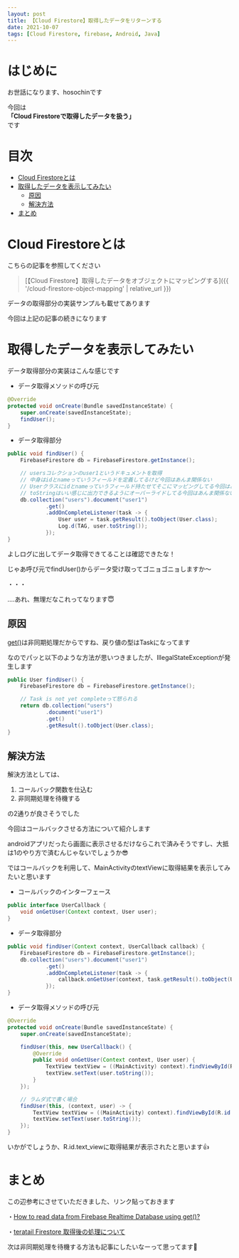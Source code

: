 ```yaml
---
layout: post
title: 【Cloud Firestore】取得したデータをリターンする
date: 2021-10-07
tags: [Cloud Firestore, firebase, Android, Java]
---
```


# はじめに

お世話になります、hosochinです

今回は  
**「Cloud Firestoreで取得したデータを扱う」**  
です

# 目次

- [Cloud Firestoreとは](#cloud-firestoreとは)
- [取得したデータを表示してみたい](#取得したデータを表示してみたい)
  - [原因](#原因)
  - [解決方法](#解決方法)
- [まとめ](#まとめ)

# Cloud Firestoreとは

こちらの記事を参照してください

> [【Cloud Firestore】取得したデータをオブジェクトにマッピングする]({{ '/cloud-firestore-object-mapping' | relative_url }})

データの取得部分の実装サンプルも載せてあります

今回は上記の記事の続きになります

# 取得したデータを表示してみたい

データ取得部分の実装はこんな感じです

* データ取得メソッドの呼び元

```java
@Override
protected void onCreate(Bundle savedInstanceState) {
    super.onCreate(savedInstanceState);
    findUser();
}
```

* データ取得部分

```java
public void findUser() {
    FirebaseFirestore db = FirebaseFirestore.getInstance();

    // usersコレクションのuser1というドキュメントを取得
    // 中身はidとnameっていうフィールドを定義してるけど今回はあんま関係ない
    // Userクラスにidとnameっていうフィールド持たせてそこにマッピングしてる今回はあんま関係ない
    // toStringはいい感じに出力できるようにオーバーライドしてる今回はあんま関係ない
    db.collection("users").document("user1")
            .get()
            .addOnCompleteListener(task -> {
                User user = task.getResult().toObject(User.class);
                Log.d(TAG, user.toString());
            });
}
```

よしログに出してデータ取得できてることは確認できたな！

じゃあ呼び元でfindUser()からデータ受け取ってゴニョゴニョしますか〜

・・・

….あれ、無理だなこれってなります😇

## 原因

[get()](https://firebase.google.com/docs/reference/android/com/google/firebase/firestore/DocumentReference?hl=ja#get())は非同期処理だからですね、戻り値の型はTask<QuerySnapshot>になってます

なのでパッと以下のような方法が思いつきましたが、IllegalStateExceptionが発生します

```java
public User findUser() {
    FirebaseFirestore db = FirebaseFirestore.getInstance();

    // Task is not yet completeって怒られる
    return db.collection("users")
            .document("user1")
            .get()
            .getResult().toObject(User.class);
}
```

## 解決方法

解決方法としては、

1. コールバック関数を仕込む
2. 非同期処理を待機する

の2通りが良さそうでした

今回はコールバックさせる方法について紹介します

androidアプリだったら画面に表示させるだけならこれで済みそうですし、大抵は1のやり方で済むんじゃないでしょうか😎

ではコールバックを利用して、MainActivityのtextViewに取得結果を表示してみたいと思います

* コールバックのインターフェース

```java
public interface UserCallback {
    void onGetUser(Context context, User user);
}
```

* データ取得部分

```java
public void findUser(Context context, UserCallback callback) {
    FirebaseFirestore db = FirebaseFirestore.getInstance();
    db.collection("users").document("user1")
            .get()
            .addOnCompleteListener(task -> {
                callback.onGetUser(context, task.getResult().toObject(User.class));
            });
}
```

* データ取得メソッドの呼び元

```java
@Override
protected void onCreate(Bundle savedInstanceState) {
    super.onCreate(savedInstanceState);

    findUser(this, new UserCallback() {
        @Override
        public void onGetUser(Context context, User user) {
            TextView textView = ((MainActivity) context).findViewById(R.id.text_view);
            textView.setText(user.toString());
        }
    });

    // ラムダ式で書く場合
    findUser(this, (context, user) -> {
        TextView textView = ((MainActivity) context).findViewById(R.id.text_view);
        textView.setText(user.toString());
    });
}
```

いかがでしょうか、R.id.text_viewに取得結果が表示されたと思います👍

# まとめ

この辺参考にさせていただきました、リンク貼っておきます

・[How to read data from Firebase Realtime Database using get()?](https://medium.com/firebase-tips-tricks/how-to-read-data-from-firebase-realtime-database-using-get-269ef3e179c5)

・[teratail Firestore 取得後の処理について](https://teratail.com/questions/230349)

次は非同期処理を待機する方法も記事にしたいなーって思ってます🍺
